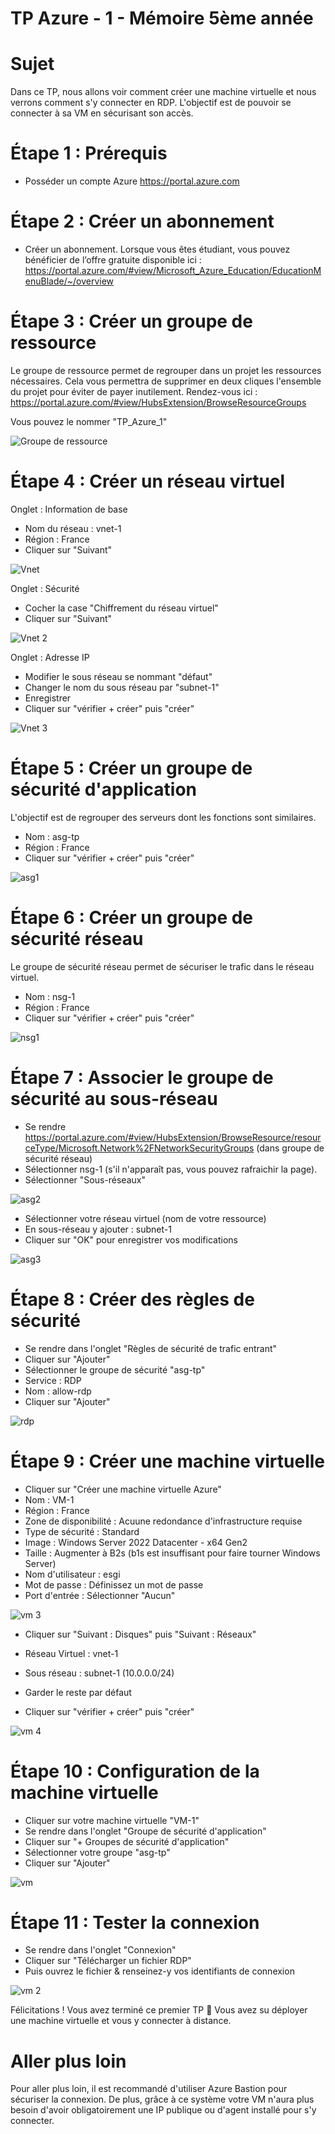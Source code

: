 # TP Azure - 1 - Mémoire 5ème année

# Sujet

Dans ce TP, nous allons voir comment créer une machine virtuelle et nous verrons comment s'y connecter en RDP.
L'objectif est de pouvoir se connecter à sa VM en sécurisant son accès.

# Étape 1 : Prérequis

- Posséder un compte Azure https://portal.azure.com

# Étape 2 : Créer un abonnement

- Créer un abonnement. Lorsque vous êtes étudiant, vous pouvez bénéficier de l’offre gratuite disponible ici : https://portal.azure.com/#view/Microsoft_Azure_Education/EducationMenuBlade/~/overview

# Étape 3 : Créer un groupe de ressource

Le groupe de ressource permet de regrouper dans un projet les ressources nécessaires. Cela vous permettra de supprimer en deux cliques l'ensemble du projet pour éviter de payer inutilement.
Rendez-vous ici : https://portal.azure.com/#view/HubsExtension/BrowseResourceGroups

Vous pouvez le nommer "TP_Azure_1"

![Groupe de ressource](https://acenox.fr/memoire/gdr.png)

# Étape 4 : Créer un réseau virtuel

Onglet : Information de base 

- Nom du réseau : vnet-1
- Région : France
- Cliquer sur "Suivant"

![Vnet](https://acenox.fr/memoire/vnet1.png)

Onglet : Sécurité

- Cocher la case "Chiffrement du réseau virtuel"
- Cliquer sur "Suivant"

![Vnet 2](https://acenox.fr/memoire/vnet2.png)

Onglet : Adresse IP

- Modifier le sous réseau se nommant "défaut"
- Changer le nom du sous réseau par "subnet-1"
- Enregistrer
- Cliquer sur "vérifier + créer" puis "créer"

![Vnet 3](https://acenox.fr/memoire/vnet3.png)

# Étape 5 : Créer un groupe de sécurité d'application

L'objectif est de regrouper des serveurs dont les fonctions sont similaires.

- Nom : asg-tp
- Région : France
- Cliquer sur "vérifier + créer" puis "créer"

![asg1](https://acenox.fr/memoire/asg1.png)

# Étape 6 : Créer un groupe de sécurité réseau

Le groupe de sécurité réseau permet de sécuriser le trafic dans le réseau virtuel.

- Nom : nsg-1
- Région : France
- Cliquer sur "vérifier + créer" puis "créer"

![nsg1](https://acenox.fr/memoire/nsg1.png)

# Étape 7 : Associer le groupe de sécurité au sous-réseau

- Se rendre https://portal.azure.com/#view/HubsExtension/BrowseResource/resourceType/Microsoft.Network%2FNetworkSecurityGroups (dans groupe de sécurité réseau)
- Sélectionner nsg-1 (s'il n'apparaît pas, vous pouvez rafraichir la page).
- Sélectionner "Sous-réseaux"

![asg2](https://acenox.fr/memoire/asg2.png)

- Sélectionner votre réseau virtuel (nom de votre ressource)
- En sous-réseau y ajouter : subnet-1
- Cliquer sur "OK" pour enregistrer vos modifications

![asg3](https://acenox.fr/memoire/asg3.png)

# Étape 8 : Créer des règles de sécurité

- Se rendre dans l'onglet "Règles de sécurité de trafic entrant"
- Cliquer sur "Ajouter"
- Sélectionner le groupe de sécurité "asg-tp"
- Service : RDP
- Nom : allow-rdp
- Cliquer sur "Ajouter"

![rdp](https://acenox.fr/memoire/rdp.png)

# Étape 9 : Créer une machine virtuelle

- Cliquer sur "Créer une machine virtuelle Azure"
- Nom : VM-1
- Région : France
- Zone de disponibilité : Acuune redondance d'infrastructure requise
- Type de sécurité : Standard
- Image : Windows Server 2022 Datacenter - x64 Gen2
- Taille : Augmenter à B2s (b1s est insuffisant pour faire tourner Windows Server)
- Nom d'utilisateur : esgi
- Mot de passe : Définissez un mot de passe
- Port d'entrée : Sélectionner "Aucun"

![vm 3](https://acenox.fr/memoire/vm3.png)

- Cliquer sur "Suivant : Disques" puis "Suivant : Réseaux"

- Réseau Virtuel : vnet-1
- Sous réseau : subnet-1 (10.0.0.0/24)
- Garder le reste par défaut
- Cliquer sur "vérifier + créer" puis "créer"

![vm 4](https://acenox.fr/memoire/vm4.png)

# Étape 10 : Configuration de la machine virtuelle

- Cliquer sur votre machine virtuelle "VM-1"
- Se rendre dans l'onglet "Groupe de sécurité d'application"
- Cliquer sur "+ Groupes de sécurité d'application"
- Sélectionner votre groupe "asg-tp"
- Cliquer sur "Ajouter"

![vm](https://acenox.fr/memoire/vm1.png)

# Étape 11 : Tester la connexion

- Se rendre dans l'onglet "Connexion"
- Cliquer sur "Télécharger un fichier RDP"
- Puis ouvrez le fichier & renseinez-y vos identifiants de connexion

![vm 2](https://acenox.fr/memoire/vm2.png)

Félicitations ! Vous avez terminé ce premier TP 🥳​ Vous avez su déployer une machine virtuelle et vous y connecter à distance.

# Aller plus loin

Pour aller plus loin, il est recommandé d'utiliser Azure Bastion pour sécuriser la connexion. De plus, grâce à ce système votre VM n'aura plus besoin d'avoir obligatoirement une IP publique ou d'agent installé pour s'y connecter.
